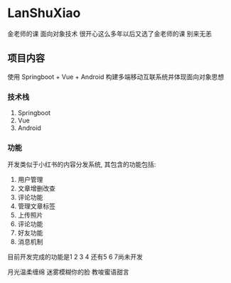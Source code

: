 # LanShuXiao

金老师的课 面向对象技术 
很开心这么多年以后又选了金老师的课
别来无恙

## 项目内容

使用 Springboot + Vue + Android 构建多端移动互联系统并体现面向对象思想

### 技术栈

1. Springboot
2. Vue
3. Android

### 功能

开发类似于小红书的内容分发系统, 其包含的功能包括:

1. 用户管理
2. 文章增删改查
3. 评论功能
4. 管理文章标签
5. 上传照片
6. 评论功能
7. 好友功能
8. 消息机制

目前开发完成的功能是1 2 3 4
还有5 6 7尚未开发



月光温柔缠绵
迷雾模糊你的脸
教唆蜜语甜言
